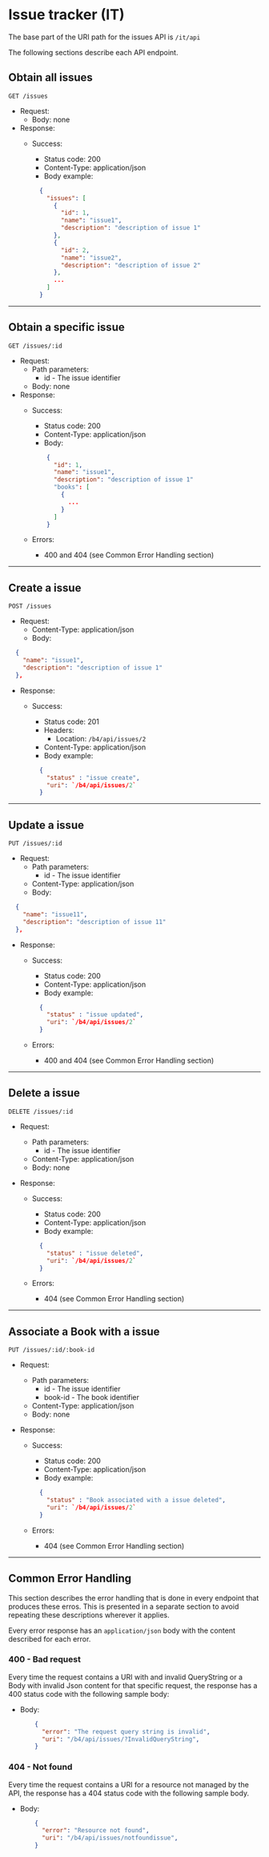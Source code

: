 # Issue tracker (IT)

The base part of the URI path for the issues API is `/it/api`

The following sections describe each API endpoint.

## Obtain all issues

```http
GET /issues
```

- Request:
  - Body: none
- Response:
  - Success:
    - Status code: 200
    - Content-Type: application/json
    - Body example:

    ```json
      {
        "issues": [
          {
            "id": 1,
            "name": "issue1",
            "description": "description of issue 1"
          },
          {
            "id": 2,
            "name": "issue2",
            "description": "description of issue 2"
          },
          ...
        ]
      }
    ```

---

## Obtain a specific issue

```http
GET /issues/:id
```

- Request:
  - Path parameters:
    - id - The issue identifier
  - Body: none
- Response:
  - Success:
    - Status code: 200
    - Content-Type: application/json
    - Body:

    ```json
        {
          "id": 1,
          "name": "issue1",
          "description": "description of issue 1"
          "books": [  
            {
              ...
            }
          ]
        }
    ```

  - Errors:
    - 400 and 404 (see Common Error Handling section)

---

## Create a issue

```http
POST /issues
```

- Request:
  - Content-Type: application/json
  - Body:

```json
  {
    "name": "issue1",
    "description": "description of issue 1"
  },  

```

- Response:
  - Success:
    - Status code: 201
    - Headers:
      - Location: `/b4/api/issues/2`
    - Content-Type: application/json
    - Body example:
 
    ```json
      {
        "status" : "issue create",
        "uri": `/b4/api/issues/2`
      }
    ```
  
---

## Update a issue

```http
PUT /issues/:id
```

- Request:
  - Path parameters:
    - id - The issue identifier
  - Content-Type: application/json
  - Body:

```json
  {
    "name": "issue11",
    "description": "description of issue 11"
  },  

```

- Response:
  - Success:
    - Status code: 200
    - Content-Type: application/json
    - Body example:
 
    ```json
      {
        "status" : "issue updated",
        "uri": `/b4/api/issues/2`
      }
    ```

  - Errors:
    - 400 and 404 (see Common Error Handling section)
  
---

## Delete a issue

```http
DELETE /issues/:id
```

- Request:
  - Path parameters:
    - id - The issue identifier
  - Content-Type: application/json
  - Body: none

- Response:
  - Success:
    - Status code: 200
    - Content-Type: application/json
    - Body example:
 
    ```json
      {
        "status" : "issue deleted",
        "uri": `/b4/api/issues/2`
      }
    ```

  - Errors:
    - 404 (see Common Error Handling section)
  
---

## Associate a Book with a issue

```http
PUT /issues/:id/:book-id
```

- Request:
  - Path parameters:
    - id - The issue identifier
    - book-id - The book identifier
  - Content-Type: application/json
  - Body: none

- Response:
  - Success:
    - Status code: 200
    - Content-Type: application/json
    - Body example:
 
    ```json
      {
        "status" : "Book associated with a issue deleted",
        "uri": `/b4/api/issues/2`
      }
    ```

  - Errors:
    - 404 (see Common Error Handling section)
  
---

## Common Error Handling

This section describes the error handling that is done in every endpoint that produces these erros. This is presented in a separate section to avoid repeating these descriptions wherever it applies.

Every error response has an `application/json` body with the content described for each error.

### 400 - Bad request

Every time the request contains a URI with and invalid QueryString or a Body with invalid Json content for that specific request, the response has a 400 status code with the following sample body:

- Body:

  ```json
      {
        "error": "The request query string is invalid",
        "uri": "/b4/api/issues/?InvalidQueryString",
      }
  ```

### 404 - Not found

Every time the request contains a URI for a resource not managed by the API, the response has a 404 status code with the following sample body.

- Body:

  ```json
      {
        "error": "Resource not found",
        "uri": "/b4/api/issues/notfoundissue",
      }
  ```
